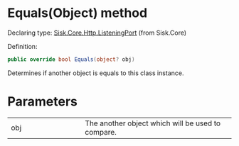 <!--

Copyrights 2023 Sisk Framework - CypherPotato
Published under MIT license

!!! DO NOT EDIT THIS FILE !!!
This file was generated by a tool in the Sisk package. To edit the information in this documentation,
edit the XML documentation present in the Sisk source code.

-->


# Equals(Object) method

Declaring type: [Sisk.Core.Http.ListeningPort](/spec/Sisk.Core.Http.ListeningPort.md) (from Sisk.Core)


Definition:

```cs
public override bool Equals(object? obj)
```

Determines if another object is equals to this class instance.


# Parameters

<table>
    <tbody>
<tr>
    <td width="33%">obj</td>
    <td>The another object which will be used to compare.</td>
</tr>
    </tbody>
</table>
